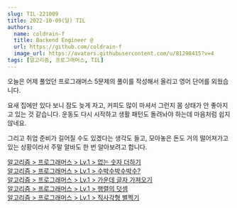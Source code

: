 ```yaml
---
slug: TIL-221009
title: 2022-10-09(일) TIL
authors:
  name: coldrain-f
  title: Backend Engineer @
  url: https://github.com/coldrain-f
  image_url: https://avatars.githubusercontent.com/u/81298415?v=4
tags: [알고리즘, 프로그래머스, TIL]
---
```


<!-- [알고리즘 > 프로그래머스 > Lv.1 > 피보나치 수](http://coldrain-f.netlify.app) <br/> -->

오늘은 어제 풀었던 프로그래머스 5문제의 풀이를 작성해서 올리고
영어 단어를 외웠습니다.

요새 집에만 있다 보니 잠도 늦게 자고, 커피도 많이 마셔서 그런지 몸 상태가 안 좋아지고 있는 것 같습니다.
운동도 다시 시작하고 생활 패턴도 돌려놔야 하는데 마음처럼 쉽지 않네요.

그리고 취업 준비가 길어질 수도 있겠다는 생각도 들고, 모아놓은 돈도 거의 떨어져가고 있는 상황이라서 주말 알바도 한 번 알아보려고 합니다.

[알고리즘 > 프로그래머스 > Lv.1 > 없는 숫자 더하기](http://coldrain-f.netlify.app/algorithm/프로그래머스/Lv.%201/없는-숫자-더하기) <br/>
[알고리즘 > 프로그래머스 > Lv.1 > 수박수박수박수?](http://coldrain-f.netlify.app/algorithm/프로그래머스/Lv.%201/수박수박수박수박수) <br/>
[알고리즘 > 프로그래머스 > Lv.1 > 가운데 글자 가져오기](http://coldrain-f.netlify.app/algorithm/프로그래머스/Lv.%201/가운데-글자-가져오기) <br/>
[알고리즘 > 프로그래머스 > Lv.1 > 행렬의 덧셈](http://coldrain-f.netlify.ap/algorithm/프로그래머스/Lv.%201/행렬의-덧셈) <br/>
[알고리즘 > 프로그래머스 > Lv.1 > 직사각형 별찍기](http://coldrain-f.netlify.app/algorithm/프로그래머스/Lv.%201/직사각형-별찍기) <br/>
